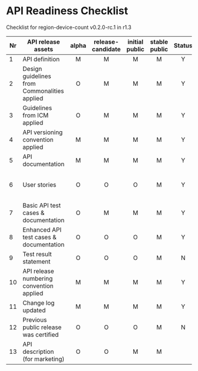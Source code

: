 # API Readiness Checklist

Checklist for region-device-count v0.2.0-rc.1 in r1.3

| Nr | API release assets  | alpha | release-candidate |  initial<br>public | stable<br> public | Status | Reference information |
|----|----------------------------------------------|:-----:|:-----------------:|:-------:|:------:|:----:|:----:|
|  1 | API definition                               |   M   |         M         |    M    |    M   |  Y   | [link](/code/API_definitions/region-device-count.yaml) |
|  2 | Design guidelines from Commonalities applied |   O   |         M         |    M    |    M   |  Y   | [r3.2](https://github.com/camaraproject/Commonalities/releases/tag/r3.2) |
|  3 | Guidelines from ICM applied                  |   O   |         M         |    M    |    M   |  Y   | [r3.2](https://github.com/camaraproject/IdentityAndConsentManagement/releases/tag/r3.2) |
|  4 | API versioning convention applied            |   M   |         M         |    M    |    M   |   Y  | v0.2.0-rc.1     |
|  5 | API documentation                            |   M   |         M         |    M    |    M   |   Y  | Embed documentation into API spec - [link](/code/region-device-count.yaml) |
|  6 | User stories                                 |   O   |         O         |    O    |    M   |   Y  | [UserStory1-Emergency_Rescue](/documentation/API_documentation/RDC_User_Story_Emergency_Rescue.md)  [UserStory2-Outdoor_Live_Streaming](/documentation/API_documentation/RDC_User_Story_Outdoor_Live_Streaming.md) |
|  7 | Basic API test cases & documentation         |   O   |         M         |    M    |    M   |   Y  | [link](/code/Test_definitions/region-device-count.feature)  |
|  8 | Enhanced API test cases & documentation      |   O   |         O         |    O    |    M   |   Y  | [link](/code/Test_definitions/region-device-count.feature)  |
|  9 | Test result statement                        |   O   |         O         |    O    |    M   |   N  |  To be provided    |
| 10 | API release numbering convention applied     |   M   |         M         |    M    |    M   |   Y  |      |
| 11 | Change log updated                           |   M   |         M         |    M    |    M   |   Y  | [link](/CHANGELOG.md) |
| 12 | Previous public release was certified        |   O   |         O         |    O    |    M   |   N  |      |
| 13 | API description (for marketing)              |   O   |         O         |    M    |    M   |      | [wiki link](https://lf-camaraproject.atlassian.net/wiki/spaces/CAM/pages/81134323/RegionDeviceCount+API+description ) |
